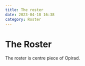 ```yaml
---
title: The roster
date: 2023-04-18 16:38
category: Roster
---
```

# The Roster

T﻿he roster is centre piece of Opirad.